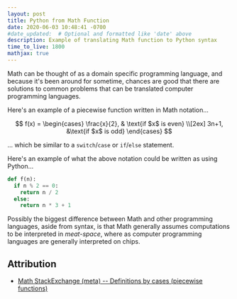 ```yaml
---
layout: post
title: Python from Math Function
date: 2020-06-03 10:48:41 -0700
#date_updated:  # Optional and formatted like 'date' above
description: Example of translating Math function to Python syntax
time_to_live: 1800
mathjax: true
---
```




Math can be thought of as a domain specific programming language, and because it's been around for sometime, chances are good that there are solutions to common problems that can be translated computer programming languages.


Here's an example of a piecewise function written in Math notation...


$$
f(x) =
\begin{cases}
  \frac{x}{2}, & \text{if $x$ is even} \\[2ex]
  3n+1, &\text{if $x$ is odd}
\end{cases}
$$


... which be similar to a `switch`/`case` or `if`/`else` statement.


Here's an example of what the above notation could be written as using Python...


```python
def f(n):
  if n % 2 == 0:
    return n / 2
  else:
    return n * 3 + 1
```


Possibly the biggest difference between Math and other programming languages, aside from syntax, is that Math generally assumes computations to be interpreted in _meat-space_, where as computer programming languages are generally interpreted on chips.


## Attribution
[heading__attribution]: #attribution "Resources that where helpful in writing this post"


- [Math StackExchange (meta) -- Definitions by cases (piecewise functions)](https://math.meta.stackexchange.com/a/5025)
